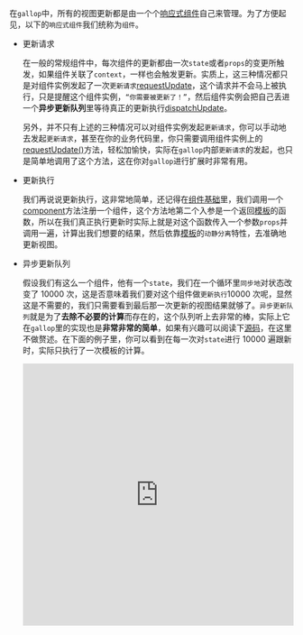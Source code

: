 在`gallop`中，所有的视图更新都是由一个个[响应式组件](/#ReactiveElement)自己来管理。为了方便起见，以下的`响应式组件`我们统称为`组件`。

- 更新请求

  在一般的常规组件中，每次组件的更新都由一次`state`或者`props`的变更所触发，如果组件关联了`context`，一样也会触发更新。实质上，这三种情况都只是对组件实例发起了一次`更新请求`[requestUpdate](/#requestUpdate)，这个请求并不会马上被执行，只是提醒这个组件实例，`“你需要被更新了！”`，然后组件实例会把自己丢进一个**异步更新队列**里等待真正的更新执行[dispatchUpdate](/#dispatchUpdate)。

  另外，并不只有上述的三种情况可以对组件实例发起`更新请求`，你可以手动地去发起`更新请求`，甚至在你的业务代码里，你只需要调用组件实例上的[requestUpdate()](/#requestUpdate)方法，轻松加愉快，实际在`gallop`内部`更新请求`的发起，也只是简单地调用了这个方法，这在你对`gallop`进行扩展时非常有用。

- 更新执行

  我们再说说更新执行，这非常地简单，还记得在[组件基础](/#Component)里，我们调用一个[component](/#defineComponent)方法注册一个组件，这个方法地第二个入参是一个返回[模板](/#Template)的函数，所以在我们真正执行更新时实际上就是对这个函数传入一个参数`props`并调用一遍，计算出我们想要的结果，然后依靠[模板](/#Template)的`动静分离`特性，去准确地更新视图。

- 异步更新队列

  假设我们有这么一个组件，他有一个`state`，我们在一个循环里`同步地`对状态改变了 10000 次，这是否意味着我们要对这个组件做`更新执行`10000 次呢，显然这是不需要的，我们只需要看到最后那一次更新的视图结果就够了。`异步更新队列`就是为了**去除不必要的计算**而存在的，这个队列听上去非常的棒，实际上它在`gallop`里的实现也是**非常非常的简单**，如果有兴趣可以阅读下[源码](https://github.com/tarnishablec/gallop/blob/master/packages/gallop/src/loop.ts)，在这里不做赘述。在下面的例子里，你可以看到在每一次对`state`进行 10000 遍跟新时，实际只执行了一次模板的计算。

  <iframe height="465" style="width: 100%;" scrolling="no" title="Component-Update" src="https://codepen.io/tarnishablec/embed/preview/qBZVbzz?height=265&theme-id=dark&default-tab=js,result" frameborder="no" loading="lazy" allowtransparency="true" allowfullscreen="true">
    See the Pen <a href='https://codepen.io/tarnishablec/pen/qBZVbzz'>Component-Update</a> by tarnishablec
    (<a href='https://codepen.io/tarnishablec'>@tarnishablec</a>) on <a href='https://codepen.io'>CodePen</a>.
  </iframe>
